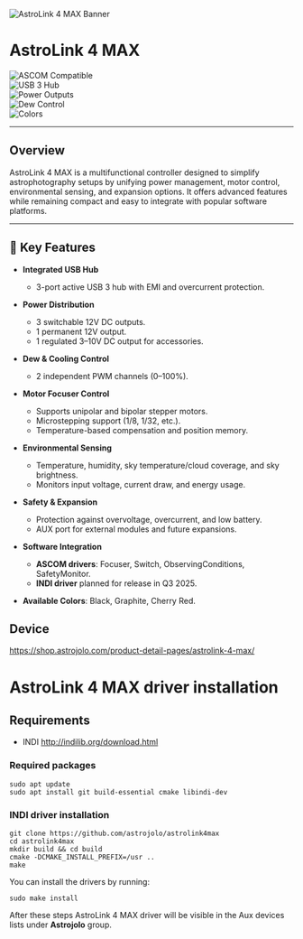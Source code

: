 ![AstroLink 4 MAX Banner](https://shop.astrojolo.com/wp-content/uploads/sites/2/2025/07/astrolink-max-banner-2025.jpg)

# AstroLink 4 MAX  

![ASCOM Compatible](https://img.shields.io/badge/ASCOM-Compatible-blue)  
![USB 3 Hub](https://img.shields.io/badge/USB-3%20Hub-green)  
![Power Outputs](https://img.shields.io/badge/Power-12V-orange)  
![Dew Control](https://img.shields.io/badge/Dew%20Control-PWM-red)  
![Colors](https://img.shields.io/badge/Colors-Black%20%7C%20Graphite%20%7C%20Cherry%20Red-lightgrey)  

---

## Overview  
AstroLink 4 MAX is a multifunctional controller designed to simplify astrophotography setups by unifying power management, motor control, environmental sensing, and expansion options. It offers advanced features while remaining compact and easy to integrate with popular software platforms.  

---

## 🔑 Key Features  
- **Integrated USB Hub**  
  - 3-port active USB 3 hub with EMI and overcurrent protection.  

- **Power Distribution**  
  - 3 switchable 12V DC outputs.  
  - 1 permanent 12V output.  
  - 1 regulated 3–10V DC output for accessories.  

- **Dew & Cooling Control**  
  - 2 independent PWM channels (0–100%).  

- **Motor Focuser Control**  
  - Supports unipolar and bipolar stepper motors.  
  - Microstepping support (1/8, 1/32, etc.).  
  - Temperature-based compensation and position memory.  

- **Environmental Sensing**  
  - Temperature, humidity, sky temperature/cloud coverage, and sky brightness.  
  - Monitors input voltage, current draw, and energy usage.  

- **Safety & Expansion**  
  - Protection against overvoltage, overcurrent, and low battery.  
  - AUX port for external modules and future expansions.  

- **Software Integration**  
  - **ASCOM drivers**: Focuser, Switch, ObservingConditions, SafetyMonitor.  
  - **INDI driver** planned for release in Q3 2025.  

- **Available Colors**: Black, Graphite, Cherry Red.  


## Device
https://shop.astrojolo.com/product-detail-pages/astrolink-4-max/


# AstroLink 4 MAX driver installation
## Requirements
* INDI http://indilib.org/download.html


### Required packages
```
sudo apt update
sudo apt install git build-essential cmake libindi-dev
```

### INDI driver installation
```
git clone https://github.com/astrojolo/astrolink4max
cd astrolink4max
mkdir build && cd build
cmake -DCMAKE_INSTALL_PREFIX=/usr ..
make
```
You can install the drivers by running:
```
sudo make install
```
After these steps AstroLink 4 MAX driver will be visible in the Aux devices lists under **Astrojolo** group.
